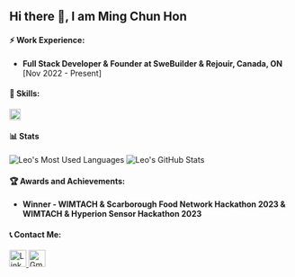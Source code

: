 ## Hi there 👋, I am Ming Chun Hon

#### ⚡ Work Experience:
- **Full Stack Developer & Founder at SweBuilder & Rejouir, Canada, ON** [Nov 2022 - Present]

#### 🌱 Skills:
  <img src="https://img.shields.io/badge/React-20232A?style=for-the-badge&logo=react&logoColor=61DAFB" style="height: 20px"/>

#### 📊 Stats
<p>
  <img src="https://github-readme-stats.vercel.app/api/top-langs/?username=leohonlmc&layout=compact" alt="Leo's Most Used Languages" />
  <img src="https://github-readme-stats.vercel.app/api?username=leohonlmc&show_icons=true" alt="Leo's GitHub Stats" />
</p>

#### 🏆 Awards and Achievements:
- **Winner - WIMTACH & Scarborough Food Network Hackathon 2023 & WIMTACH & Hyperion Sensor Hackathon 2023**

#### 📞 Contact Me:
<a href="https://www.linkedin.com/in/hon-leo-aa12881b2/">
  <img src="https://img.shields.io/badge/LinkedIn-0077B5?style=for-the-badge&logo=linkedin&logoColor=white" alt="LinkedIn" style="height: 30px"/>
</a>
<a href="mailto:fullstackleoh@gmail.com">
  <img src="https://img.shields.io/badge/Gmail-D14836?style=for-the-badge&logo=gmail&logoColor=white" alt="Gmail" style="height: 30px"/>
</a>

